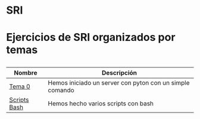 # SRI
# Ejercicios de SRI organizados por temas
##
Nombre | Descripción
-------|------------
[Tema 0](/Tema0) | Hemos iniciado un server con pyton con un simple comando
[Scripts Bash](/sripts_bash) | Hemos hecho varios scripts con bash


